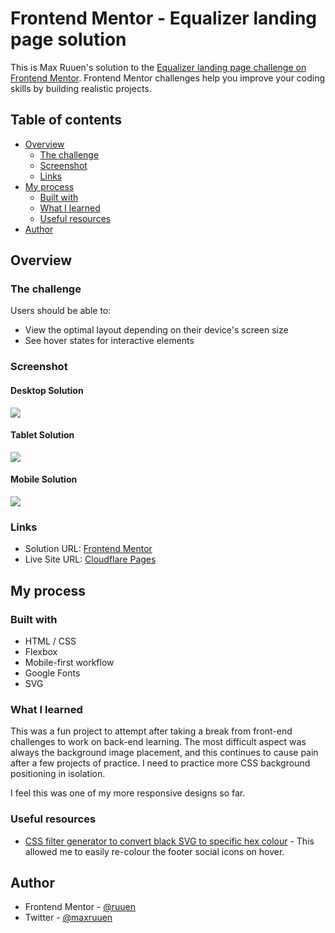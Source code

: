 # Frontend Mentor - Equalizer landing page solution

This is Max Ruuen's solution to the [Equalizer landing page challenge on Frontend Mentor](https://www.frontendmentor.io/challenges/equalizer-landing-page-7VJ4gp3DE). Frontend Mentor challenges help you improve your coding skills by building realistic projects.

## Table of contents

- [Overview](#overview)
  - [The challenge](#the-challenge)
  - [Screenshot](#screenshot)
  - [Links](#links)
- [My process](#my-process)
  - [Built with](#built-with)
  - [What I learned](#what-i-learned)
  - [Useful resources](#useful-resources)
- [Author](#author)

## Overview

### The challenge

Users should be able to:

- View the optimal layout depending on their device's screen size
- See hover states for interactive elements

### Screenshot

#### Desktop Solution

![](./desktop-shot.jpg)

#### Tablet Solution

![](./tablet-shot.jpg)

#### Mobile Solution

![](./mobile-shot.jpg)

### Links

- Solution URL: [Frontend Mentor](https://www.frontendmentor.io/solutions/equalizer-landing-page-using-scss-and-bem-SJI75p5Vc)
- Live Site URL: [Cloudflare Pages](https://mbr-challenge-equalizer-landing-page.pages.dev/)

## My process

### Built with

- HTML / CSS
- Flexbox
- Mobile-first workflow
- Google Fonts
- SVG

### What I learned

This was a fun project to attempt after taking a break from front-end challenges to work on back-end learning. The most difficult aspect was always the background image placement, and this continues to cause pain after a few projects of practice. I need to practice more CSS background positioning in isolation.

I feel this was one of my more responsive designs so far.

### Useful resources

- [CSS filter generator to convert black SVG to specific hex colour](https://codepen.io/sosuke/pen/Pjoqqp) - This allowed me to easily re-colour the footer social icons on hover.

## Author

- Frontend Mentor - [@ruuen](https://www.frontendmentor.io/profile/ruuen)
- Twitter - [@maxruuen](https://www.twitter.com/maxruuen)
